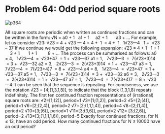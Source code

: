 # Problem 64: Odd period square roots

![p364](img/064.gif)

All square roots are periodic when written as continued fractions and
can be written in the form: √N = a0 + 1   a1 + 1     a2 + 1       a3 +
... For example, let us consider √23: √23 = 4 + √23 — 4 = 4 +  1  = 4 + 
1   1√23—4   1 +  √23 – 37 If we continue we would get the following
expansion: √23 = 4 + 1   1 + 1     3 + 1       1 + 1         8 + ... The
process can be summarised as follows: a0 = 4,   1√23—4  =  √23+47  = 1
+  √23—37 a1 = 1,   7√23—3  =  7(√23+3)14  = 3 +  √23—32 a2 = 3,  
2√23—3  =  2(√23+3)14  = 1 +  √23—47 a3 = 1,   7√23—4  =  7(√23+4)7  = 8
+  √23—4 a4 = 8,   1√23—4  =  √23+47  = 1 +  √23—37 a5 = 1,   7√23—3  = 
7(√23+3)14  = 3 +  √23—32 a6 = 3,   2√23—3  =  2(√23+3)14  = 1 +  √23—47
a7 = 1,   7√23—4  =  7(√23+4)7  = 8 +  √23—4 It can be seen that the
sequence is repeating. For conciseness, we use the notation √23 =
\[4;(1,3,1,8)\], to indicate that the block (1,3,1,8) repeats
indefinitely. The first ten continued fraction representations of
(irrational) square roots are: √2=\[1;(2)\], period=1 √3=\[1;(1,2)\],
period=2 √5=\[2;(4)\], period=1 √6=\[2;(2,4)\], period=2
√7=\[2;(1,1,1,4)\], period=4 √8=\[2;(1,4)\], period=2 √10=\[3;(6)\],
period=1 √11=\[3;(3,6)\], period=2 √12= \[3;(2,6)\], period=2
√13=\[3;(1,1,1,1,6)\], period=5 Exactly four continued fractions, for N
≤ 13, have an odd period. How many continued fractions for N ≤ 10000
have an odd period?